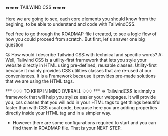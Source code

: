 ✒️✒️✒️  TAILWIND CSS  ✒️✒️✒️

Here we are going to see, each core elements you should know from the begining, to be able to understand and code with TailwindCSS.

Feel free to go through the ROADMAP file i created, to see a logic flow of how you could proceed from scratch.
But first, let's answer one big question

Q: How would i describe Tailwind CSS with technical and specific words?
A: Well, Tailwind CSS is a utility-first framework that lets you style your website directly in HTML using pre-defined, reusable classes. Utility-first because it mainly provides CSS utilities classes that are re-used at our conveniences. It is a Framework because it provides pre-made solutions that we are using the HTML tags.


*** 💡💡💡 TO KEEP IN MIND OVERALL 💡💡💡 ***
=> TailwindCSS is simply a framework that will help you stylize easier your webpages. It will provide you, css classes that you will add in your HTML tags to get things beautiful faster than with CSS usual code, because here you are adding properties directly inside your HTML tag and in a simpler way.
- However there are some configurations required to start and you can find them in ROADMAP file. That is your NEXT STEP.
